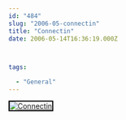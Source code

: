 ```yaml
---
id: "484"
slug: "2006-05-connectin"
title: "Connectin"
date: 2006-05-14T16:36:19.000Z



tags:

  - "General"
---
```

<div class="sqs-html-content">
  <div style="float: left; margin-right: 10px; margin-bottom: 10px;"> <a href="http://www.flickr.com/photos/mclazarus/146392069/" title="Connectin"><img src="http://static.flickr.com/56/146392069_8905d2fd86_m.jpg" alt="Connectin" style="border: solid 2px #000000;" /></a>
</div>
<p><br clear="all" /></p>
</div>
